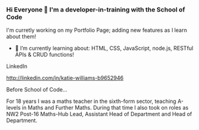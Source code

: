 ### Hi Everyone 👋 I'm a developer-in-training with the School of Code 
 I'm curretly working on my Portfolio Page; adding new features as I learn about them!

- 🌱 I’m currently learning about:
  HTML, CSS, JavaScript, node.js, RESTful APIs & CRUD functions!

LinkedIn

http://linkedin.com/in/katie-williams-b9652946

Before School of Code...

For 18 years I was a maths teacher in the sixth-form sector, teaching A-levels in Maths and Further Maths.
During that time I also took on roles as NW2 Post-16 Maths-Hub Lead, Assistant Head of Department and Head of Department.

<!--
**Katie-W-22/Katie-W-22** is a ✨ _special_ ✨ repository because its `README.md` (this file) appears on your GitHub profile.

Here are some ideas to get you started:

- 🔭 I’m currently working on ...
- 🌱 I’m currently learning ...
- 👯 I’m looking to collaborate on ...
- 🤔 I’m looking for help with ...
- 💬 Ask me about ...
- 📫 How to reach me: ...
- 😄 Pronouns: ...
- ⚡ Fun fact: ...
-->
